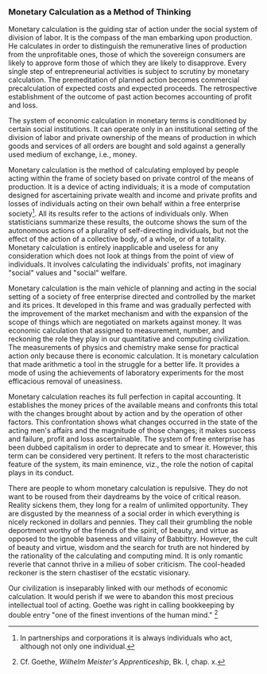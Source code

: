 ### Monetary Calculation as a Method of Thinking

Monetary calculation is the guiding star of action under the social system of division of labor. It is the compass of the man embarking upon production. He calculates in order to distinguish the remunerative lines of production from the unprofitable ones, those of which the sovereign consumers are likely to approve form those of which they are likely to disapprove. Every single step of entrepreneurial activities is subject to scrutiny by monetary calculation. The premeditation of planned action becomes commercial precalculation of expected costs and expected proceeds. The retrospective establishment of the outcome of past action becomes accounting of profit and loss.

The system of economic calculation in monetary terms is conditioned by certain social institutions. It can operate only in an institutional setting of the division of labor and private ownership of the means of production in which goods and services of all orders are bought and sold against a generally used medium of exchange, i.e., money.

Monetary calculation is the method of calculating employed by people acting within the frame of society based on private control of the means of production. It is a device of acting individuals; it is a mode of computation designed for ascertaining private wealth and income and private profits and losses of individuals acting on their own behalf within a free enterprise society[^1]. All its results refer to the actions of individuals only. When statisticians summarize these results, the outcome shows the sum of the autonomous actions of a plurality of self-directing individuals, but not the effect of the action of a collective body, of a whole, or of a totality. Monetary calculation is entirely inapplicable and useless for any consideration which does not look at things from the point of view of individuals. It involves calculating the individuals' profits, not imaginary "social" values and "social" welfare.

[^1]: In partnerships and corporations it is always individuals who act, although not only one individual.

Monetary calculation is the main vehicle of planning and acting in the social setting of a society of free enterprise directed and controlled by the market and its prices. It developed in this frame and was gradually perfected with the improvement of the market mechanism and with the expansion of the scope of things which are negotiated on markets against money. It was economic calculation that assigned to measurement, number, and reckoning the role they play in our quantitative and computing civilization. The measurements of physics and chemistry make sense for practical action only because there is economic calculation. It is monetary calculation that made arithmetic a tool in the struggle for a better life. It provides a mode of using the achievements of laboratory experiments for the most efficacious removal of uneasiness.

Monetary calculation reaches its full perfection in capital accounting. It establishes the money prices of the available means and confronts this total with the changes brought about by action and by the operation of other factors. This confrontation shows what changes occurred in the state of the acting men's affairs and the magnitude of those changes; it makes success and failure, profit and loss ascertainable. The system of free enterprise has been dubbed capitalism in order to deprecate and to smear it. However, this term can be considered very pertinent. It refers to the most characteristic feature of the system, its main eminence, viz., the role the notion of capital plays in its conduct.

There are people to whom monetary calculation is repulsive. They do not want to be roused from their daydreams by the voice of critical reason. Reality sickens them, they long for a realm of unlimited opportunity. They are disgusted by the meanness of a social order in which everything is nicely reckoned in dollars and pennies. They call their grumbling the noble deportment worthy of the friends of the spirit, of beauty, and virtue as opposed to the ignoble baseness and villainy of Babbittry. However, the cult of beauty and virtue, wisdom and the search for truth are not hindered by the rationality of the calculating and computing mind. It is only romantic reverie that cannot thrive in a milieu of sober criticism. The cool-headed reckoner is the stern chastiser of the ecstatic visionary.

Our civilization is inseparably linked with our methods of economic calculation. It would perish if we were to abandon this most precious intellectual tool of acting. Goethe was right in calling bookkeeping by double entry "one of the finest inventions of the human mind." [^2]

[^2]: Cf. Goethe, *Wilhelm Meister's Apprenticeship*, Bk. I, chap. x.
